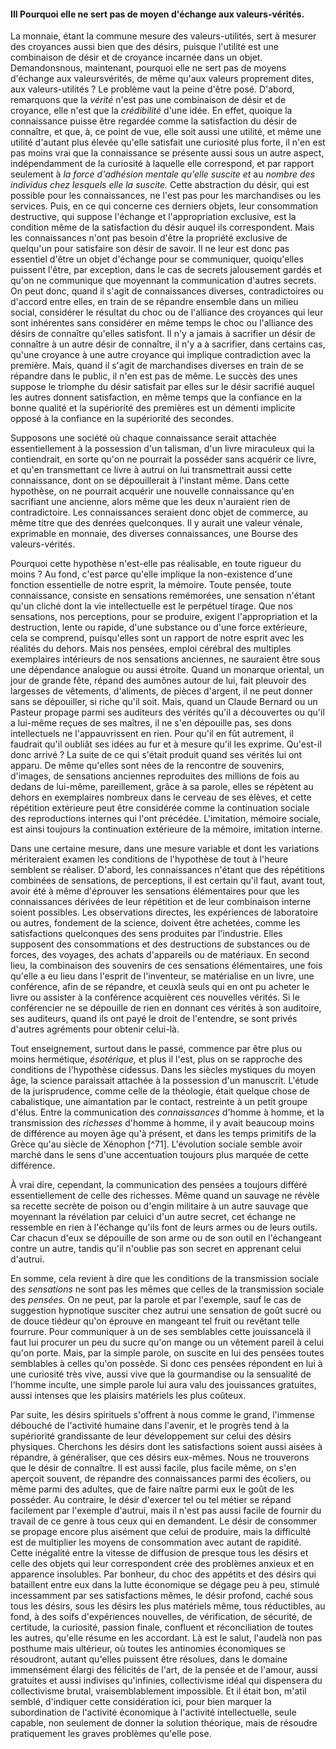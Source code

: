 #### III Pourquoi elle ne sert pas de moyen d'échange aux valeurs-vérités.

La monnaie, étant la commune mesure des valeurs-utilités, sert à mesurer des croyances aussi bien que des désirs, puisque l'utilité est une combinaison de désir et de croyance incarnée dans un objet. Demandonsnous, maintenant, pourquoi elle ne sert pas de moyens d'échange aux valeursvérités, de même qu'aux valeurs proprement dites, aux valeurs-utilités ? Le problème vaut la peine d'être posé. D'abord, remarquons que la _vérité_ n'est pas une combinaison de désir et de croyance, elle n'est que la _crédibilité_ d'une idée. En effet, quoique la connaissance puisse être regardée comme la satisfaction du désir de connaître, et que, à, ce point de vue, elle soit aussi une utilité, et même une utilité d'autant plus élevée qu'elle satisfait une curiosité plus forte, il n'en est pas moins vrai que la connaissance se présente aussi sous un autre aspect, indépendamment de la curiosité à laquelle elle correspond, et par rapport seulement à _la force d'adhésion mentale qu'elle suscite et_ au _nombre des individus chez lesquels elle la suscite._ Cette abstraction du désir, qui est possible pour les connaissances, ne l'est pas pour les marchandises ou les services. Puis, en ce qui concerne ces derniers objets, leur consommation destructive, qui suppose l'échange et l'appropriation exclusive, est la condition même de la satisfaction du désir auquel ils correspondent. Mais les connaissances n'ont pas besoin d'être la propriété exclusive de quelqu'un pour satisfaire son désir de savoir. Il ne leur est donc pas essentiel d'être un objet d'échange pour se communiquer, quoiqu'elles puissent l'être, par exception, dans le cas de secrets jalousement gardés et qu'on ne communique que moyennant la communication d'autres secrets. On peut donc, quand il s'agit de connaissances diverses, contradictoires ou d'accord entre elles, en train de se répandre ensemble dans un milieu social, considérer le résultat du choc ou de l'alliance des croyances qui leur sont inhérentes sans considérer en même temps le choc ou l'alliance des désirs de connaître qu'elles satisfont. Il n'y a jamais à sacrifier un désir de connaître à un autre désir de connaître, il n'y a à sacrifier, dans certains cas, qu'une croyance à une autre croyance qui implique contradiction avec la première. Mais, quand il s'agit de marchandises diverses en train de se répandre dans le public, il n'en est pas de même. Le succès des unes suppose le triomphe du désir satisfait par elles sur le désir sacrifié auquel les autres donnent satisfaction, en même temps que la confiance en la bonne qualité et la supériorité des premières est un démenti implicite opposé à la confiance en la supériorité des secondes.

Supposons une société où chaque connaissance serait attachée essentiellement à la possession d'un talisman, d'un livre miraculeux qui la contiendrait, en sorte qu'on ne pourrait la posséder sans acquérir ce livre, et qu'en transmettant ce livre à autrui on lui transmettrait aussi cette connaissance, dont on se dépouillerait à l'instant même. Dans cette hypothèse, on ne pourrait acquérir une nouvelle connaissance qu'en sacrifiant une ancienne, alors même que les deux n'auraient rien de contradictoire. Les connaissances seraient donc objet de commerce, au même titre que des denrées quelconques. Il y aurait une valeur vénale, exprimable en monnaie, des diverses connaissances, une Bourse des valeurs-vérités.

Pourquoi cette hypothèse n'est-elle pas réalisable, en toute rigueur du moins ? Au fond, c'est parce qu'elle implique la non-existence d'une fonction essentielle de notre esprit, la mémoire. Toute pensée, toute connaissance, consiste en sensations remémorées, une sensation n'étant qu'un cliché dont la vie intellectuelle est le perpétuel tirage. Que nos sensations, nos perceptions, pour se produire, exigent l'appropriation et la destruction, lente ou rapide, d'une substance ou d'une force extérieure, cela se comprend, puisqu'elles sont un rapport de notre esprit avec les réalités du dehors. Mais nos pensées, emploi cérébral des multiples exemplaires intérieurs de nos sensations anciennes, ne sauraient être sous une dépendance analogue ou aussi étroite. Quand un monarque oriental, un jour de grande fête, répand des aumônes autour de lui, fait pleuvoir des largesses de vêtements, d'aliments, de pièces d'argent, il ne peut donner sans se dépouiller, si riche qu'il soit. Mais, quand un Claude Bernard ou un Pasteur propage parmi ses auditeurs des vérités qu'il a découvertes ou qu'il a lui-même reçues de ses maîtres, il ne s'en dépouille pas, ses dons intellectuels ne l'appauvrissent en rien. Pour qu'il en fût autrement, il faudrait qu'il oubliât ses idées au fur et à mesure qu'il les exprime. Qu'est-il donc arrivé ? La suite de ce qui s'était produit quand ses vérités lui ont apparu. De même qu'elles sont nées de la rencontre de souvenirs, d'images, de sensations anciennes reproduites des millions de fois au dedans de lui-même, pareillement, grâce à sa parole, elles se répètent au dehors en exemplaires nombreux dans le cerveau de ses élèves, et cette répétition extérieure peut être considérée comme la continuation sociale des reproductions internes qui l'ont précédée. L'imitation, mémoire sociale, est ainsi toujours la continuation extérieure de la mémoire, imitation interne.

Dans une certaine mesure, dans une mesure variable et dont les variations mériteraient examen les conditions de l'hypothèse de tout à l'heure semblent se réaliser. D'abord, les connaissances n'étant que des répétitions combinées de sensations, de perceptions, il est certain qu'il faut, avant tout, avoir été à même d'éprouver les sensations élémentaires pour que les connaissances dérivées de leur répétition et de leur combinaison interne soient possibles. Les observations directes, les expériences de laboratoire ou autres, fondement de la science, doivent être achetées, comme les satisfactions quelconques des sens produites par l'industrie. Elles supposent des consommations et des destructions de substances ou de forces, des voyages, des achats d'appareils ou de matériaux. En second lieu, la combinaison des souvenirs de ces sensations élémentaires, une fois qu'elle a eu lieu dans l'esprit de l'inventeur, se matérialise en un livre, une conférence, afin de se répandre, et ceuxlà seuls qui en ont pu acheter le livre ou assister à la conférence acquièrent ces nouvelles vérités. Si le conférencier ne se dépouille de rien en donnant ces vérités à son auditoire, ses auditeurs, quand ils ont payé le droit de l'entendre, se sont privés d'autres agréments pour obtenir celui-là.

Tout enseignement, surtout dans le passé, commence par être plus ou moins hermétique, _ésotérique,_ et plus il l'est, plus on se rapproche des conditions de l'hypothèse cidessus. Dans les siècles mystiques du moyen âge, la science paraissait attachée à la possession d'un manuscrit. L'étude de la jurisprudence, comme celle de la théologie, était quelque chose de cabalistique, une aimantation par le contact, restreinte à un petit groupe d'élus. Entre la communication des _connaissances_ d'homme à homme, et la transmission des _richesses_ d'homme à homme, il y avait beaucoup moins de différence au moyen âge qu'à présent, et dans les temps primitifs de la Grèce qu'au siècle de Xénophon [^71]. L'évolution sociale semble avoir marché dans le sens d'une accentuation toujours plus marquée de cette différence.

À vrai dire, cependant, la communication des pensées a toujours différé essentiellement de celle des richesses. Même quand un sauvage ne révèle sa recette secrète de poison ou d'engin militaire à un autre sauvage que moyennant la révélation par celuici d'un autre secret, cet échange ne ressemble en rien à l'échange qu'ils font de leurs armes ou de leurs outils. Car chacun d'eux se dépouille de son arme ou de son outil en l'échangeant contre un autre, tandis qu'il n'oublie pas son secret en apprenant celui d'autrui.

En somme, cela revient à dire que les conditions de la transmission sociale des _sensations_ ne sont pas les mêmes que celles de la transmission sociale des _pensées._ On ne peut, par la parole et par l'exemple, sauf le cas de suggestion hypnotique susciter chez autrui une sensation de goût sucré ou de douce tiédeur qu'on éprouve en mangeant tel fruit ou revêtant telle fourrure. Pour communiquer à un de ses semblables cette jouissancelà il faut lui procurer un peu du sucre qu'on mange ou un vêtement pareil à celui qu'on porte. Mais, par la simple parole, on suscite en lui des pensées toutes semblables à celles qu'on possède. Si donc ces pensées répondent en lui à une curiosité très vive, aussi vive que la gourmandise ou la sensualité de l'homme inculte, une simple parole lui aura valu des jouissances gratuites, aussi intenses que les plaisirs matériels les plus coûteux.

Par suite, les désirs spirituels s'offrent à nous comme le grand, l'immense débouché de l'activité humaine dans l'avenir, et le progrès tend à la supériorité grandissante de leur développement sur celui des désirs physiques. Cherchons les désirs dont les satisfactions soient aussi aisées à répandre, à généraliser, que ces désirs eux-mêmes. Nous ne trouverons que le désir de connaître. Il est aussi facile, plus facile même, on s'en aperçoit souvent, de répandre des connaissances parmi des écoliers, ou même parmi des adultes, que de faire naître parmi eux le goût de les posséder. Au contraire, le désir d'exercer tel ou tel métier se répand facilement par l'exemple d'autrui, mais il n'est pas aussi facile de fournir du travail de ce genre à tous ceux qui en demandent. Le désir de consommer se propage encore plus aisément que celui de produire, mais la difficulté est de multiplier les moyens de consommation avec autant de rapidité. Cette inégalité entre la vitesse de diffusion de presque tous les désirs et celle des objets qui leur correspondent crée des problèmes anxieux et en apparence insolubles. Par bonheur, du choc des appétits et des désirs qui bataillent entre eux dans la lutte économique se dégage peu à peu, stimulé incessamment par ses satisfactions mêmes, le désir profond, caché sous tous les désirs, sous les désirs les plus matériels même, tous réductibles, au fond, à des soifs d'expériences nouvelles, de vérification, de sécurité, de certitude, la curiosité, passion finale, confluent et réconciliation de toutes les autres, qu'elle résume en les accordant. Là est le salut, l'audelà non pas posthume mais ultérieur, où toutes les antinomies économiques se résoudront, autant qu'elles puissent être résolues, dans le domaine immensément élargi des félicités de l'art, de la pensée et de l'amour, aussi gratuites et aussi indivises qu'infinies, collectivisme idéal qui dispensera du collectivisme brutal, vraisemblablement impossible. Et il était bon, m'atil semblé, d'indiquer cette considération ici, pour bien marquer la subordination de l'activité économique à l'activité intellectuelle, seule capable, non seulement de donner la solution théorique, mais de résoudre pratiquement les graves problèmes qu'elle pose.

